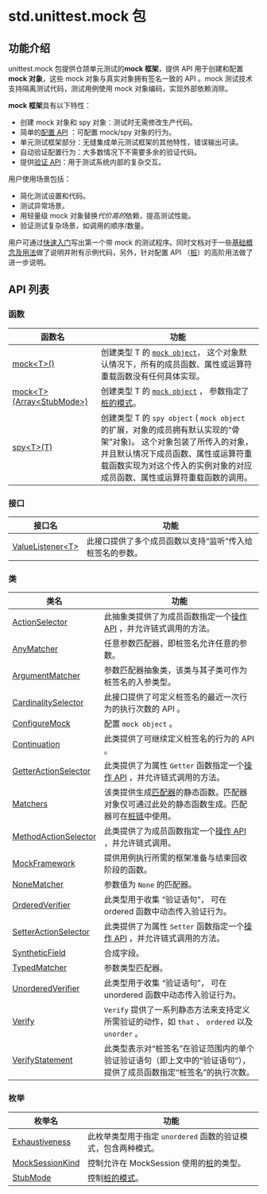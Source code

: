 # std.unittest.mock 包

## 功能介绍

unittest.mock 包提供仓颉单元测试的**mock 框架**，提供 API 用于创建和配置**mock 对象**，这些 mock 对象与真实对象拥有签名一致的 API 。mock 测试技术支持隔离测试代码，测试用例使用 mock 对象编码，实现外部依赖消除。

**mock 框架**具有以下特性：

* 创建 mock 对象和 spy 对象：测试时无需修改生产代码。
* 简单的[配置 API](./unittest_mock_samples/mock_framework_basics.md#配置-api) ：可配置 mock/spy 对象的行为。
* 单元测试框架部分：无缝集成单元测试框架的其他特性，错误输出可读。
* 自动验证配置行为：大多数情况下不需要多余的验证代码。
* 提供[验证 API](./unittest_mock_samples/mock_framework_verification.md#mock-框架验证-api)：用于测试系统内部的复杂交互。

用户使用场景包括：

* 简化测试设置和代码。
* 测试异常场景。
* 用轻量级 mock 对象替换*代价高的*依赖，提高测试性能。
* 验证测试复杂场景，如调用的顺序/数量。

用户可通过[快速入门](./unittest_mock_samples/mock_framework_getting_started.md#mock-框架入门)写出第一个带 mock 的测试程序。同时文档对于一些[基础概念及用法](./unittest_mock_samples/mock_framework_basics.md#mock-基础概念及用法)做了说明并附有示例代码，另外，针对配置 API （[桩](./unittest_mock_samples/mock_framework_stubs.md#桩使用指南)）的高阶用法做了进一步说明。

## API 列表

### 函数

|              函数名          |           功能           |
| --------------------------- | ------------------------ |
| [mock\<T>()](./unittest_mock_package_api/unittest_mock_package_functions.md#func-mockt) | 创建类型 T 的 [`mock object`](./unittest_mock_samples/mock_framework_basics.md#创建-mock-对象)， 这个对象默认情况下，所有的成员函数、属性或运算符重载函数没有任何具体实现。 |
| [mock\<T>(Array\<StubMode>)](./unittest_mock_package_api/unittest_mock_package_functions.md#func-mocktarraystubmode) | 创建类型 T 的 [`mock object`](../unittest_mock/unittest_mock_samples/mock_framework_basics.md#创建-mock-对象) ， 参数指定了[桩的模式](../unittest_mock/unittest_mock_samples/mock_framework_stubs.md#桩的模式)。 |
| [spy\<T>(T)](./unittest_mock_package_api/unittest_mock_package_functions.md#func-spytt) | 创建类型 T 的 `spy object` ( `mock object` 的扩展，对象的成员拥有默认实现的“骨架”对象)。 这个对象包装了所传入的对象，并且默认情况下成员函数、属性或运算符重载函数实现为对这个传入的实例对象的对应成员函数、属性或运算符重载函数的调用。 |

### 接口

|              接口名          |           功能           |
| --------------------------- | ------------------------ |
| [ValueListener\<T>](./unittest_mock_package_api/unittest_mock_package_interfaces.md#interface-valuelistenert) | 此接口提供了多个成员函数以支持“监听”传入给桩签名的参数。 |

### 类

|              类名          |           功能           |
| --------------------------- | ------------------------ |
| [ActionSelector](./unittest_mock_package_api/unittest_mock_package_classes.md#class-actionselector) | 此抽象类提供了为成员函数指定一个[操作 API](../unittest_mock/unittest_mock_samples/mock_framework_basics.md#操作-api) ，并允许链式调用的方法。 |
| [AnyMatcher](./unittest_mock_package_api/unittest_mock_package_classes.md#class-anymatcher) | 任意参数匹配器，即桩签名允许任意的参数。 |
| [ArgumentMatcher](./unittest_mock_package_api/unittest_mock_package_classes.md#class-argumentmatcher) |参数匹配器抽象类，该类与其子类可作为桩签名的入参类型。 |
| [CardinalitySelector](./unittest_mock_package_api/unittest_mock_package_classes.md#class-cardinalityselector) | 此接口提供了可定义桩签名的最近一次行为的执行次数的 API 。 |
| [ConfigureMock](./unittest_mock_package_api/unittest_mock_package_classes.md#class-configuremock) | 配置 `mock object` 。 |
| [Continuation](./unittest_mock_package_api/unittest_mock_package_classes.md#class-continuation) | 此类提供了可继续定义桩签名的行为的 API 。 |
| [GetterActionSelector](./unittest_mock_package_api/unittest_mock_package_classes.md#class-getteractionselector) | 此类提供了为属性 `Getter` 函数指定一个[操作 API](../unittest_mock/unittest_mock_samples/mock_framework_basics.md#操作-api) ，并允许链式调用的方法。 |
| [Matchers](./unittest_mock_package_api/unittest_mock_package_classes.md#class-matchers) | 该类提供生成[匹配器](./unittest_mock_samples/mock_framework_basics.md#参数匹配器)的静态函数。匹配器对象仅可通过此处的静态函数生成。匹配器可在[桩链](./unittest_mock_samples/mock_framework_basics.md#桩链)中使用。 |
| [MethodActionSelector](./unittest_mock_package_api/unittest_mock_package_classes.md#class-methodactionselector) | 此类提供了为成员函数指定一个[操作 API](../unittest_mock/unittest_mock_samples/mock_framework_basics.md#操作-api) ，并允许链式调用。 |
| [MockFramework](./unittest_mock_package_api/unittest_mock_package_classes.md#class-mockframework) | 提供用例执行所需的框架准备与结束回收阶段的函数。 |
| [NoneMatcher](./unittest_mock_package_api/unittest_mock_package_classes.md#class-nonematcher) | 参数值为 `None` 的匹配器。 |
| [OrderedVerifier](./unittest_mock_package_api/unittest_mock_package_classes.md#class-orderedverifier) | 此类型用于收集 “验证语句”， 可在 ordered 函数中动态传入验证行为。|
| [SetterActionSelector](./unittest_mock_package_api/unittest_mock_package_classes.md#class-setteractionselector) | 此类提供了为属性 `Setter` 函数指定一个[操作 API](../unittest_mock/unittest_mock_samples/mock_framework_basics.md#操作-api) ，并允许链式调用的方法。 |
| [SyntheticField](./unittest_mock_package_api/unittest_mock_package_classes.md#class-syntheticfield) | 合成字段。 |
| [TypedMatcher](./unittest_mock_package_api/unittest_mock_package_classes.md#class-typedmatcher) | 参数类型匹配器。 |
| [UnorderedVerifier](./unittest_mock_package_api/unittest_mock_package_classes.md#class-unorderedverifier) | 此类型用于收集 “验证语句”， 可在 unordered 函数中动态传入验证行为。 |
| [Verify](./unittest_mock_package_api/unittest_mock_package_classes.md#class-verify) | `Verify` 提供了一系列静态方法来支持定义所需验证的动作，如 `that` 、 `ordered` 以及 `unorder` 。 |
| [VerifyStatement](./unittest_mock_package_api/unittest_mock_package_classes.md#class-verifystatement) | 此类型表示对“桩签名”在验证范围内的单个验证验证语句（即上文中的“验证语句”），提供了成员函数指定“桩签名”的执行次数。 |

### 枚举

|              枚举名          |           功能           |
| --------------------------- | ------------------------ |
| [Exhaustiveness](./unittest_mock_package_api/unittest_mock_package_enums.md#enum-exhaustiveness) | 此枚举类型用于指定 `unordered` 函数的验证模式，包含两种模式。 |
| [MockSessionKind](./unittest_mock_package_api/unittest_mock_package_enums.md#enum-mocksessionkind) | 控制允许在 MockSession 使用的[桩](../unittest_mock/unittest_mock_samples/mock_framework_basics.md#配置-api)的类型。 |
| [StubMode](./unittest_mock_package_api/unittest_mock_package_enums.md#enum-stubmode) | 控制[桩的模式](../unittest_mock/unittest_mock_samples/mock_framework_stubs.md#桩的模式)。 |
